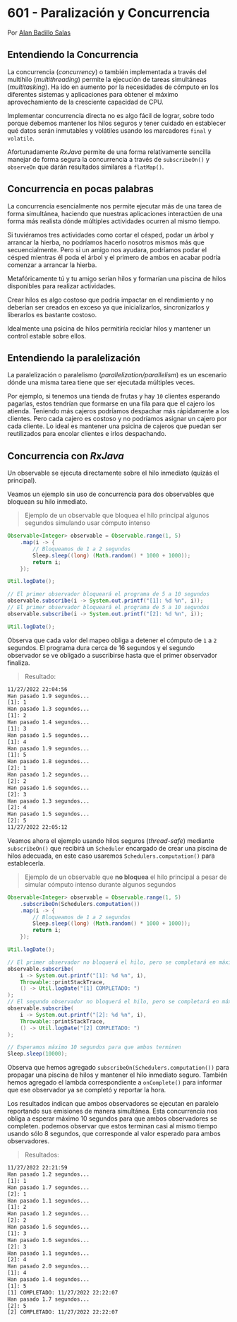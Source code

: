 # 601 - Paralización y Concurrencia

Por [Alan Badillo Salas](https://www.nomadacode.com)

## Entendiendo la Concurrencia

La concurrencia (*concurrency*) o también implementada a través del multihilo (*multithreading*) permite la ejecución de tareas simultáneas (*multitasking*). Ha ido en aumento por la necesidades de cómputo en los diferentes sistemas y aplicaciones para obtener el máximo aprovechamiento de la cresciente capacidad de CPU.

Implementar concurrencia directa no es algo fácil de lograr, sobre todo porque debemos mantener los hilos seguros y tener cuidado en establecer qué datos serán inmutables y volátiles usando los marcadores `final` y `volatile`.

Afortunadamente *RxJava* permite de una forma relativamente sencilla manejar de forma segura la concurrencia a través de `subscribeOn()` y `observeOn` que darán resultados similares a `flatMap()`.

## Concurrencia en pocas palabras

La concurrencia esencialmente nos permite ejecutar más de una tarea de forma simultánea, haciendo que nuestras aplicaciones interactúen de una forma más realista dónde múltiples actividades ocurren al mismo tiempo.

Si tuviéramos tres actividades como cortar el césped, podar un árbol y arrancar la hierba, no podríamos hacerlo nosotros mismos más que secuencialmente. Pero si un amigo nos ayudara, podríamos podar el césped mientras él poda el árbol y el primero de ambos en acabar podría comenzar a arrancar la hierba.

Metafóricamente tú y tu amigo serían hilos y formarían una piscina de hilos disponibles para realizar actividades.

Crear hilos es algo costoso que podría impactar en el rendimiento y no deberían ser creados en exceso ya que inicializarlos, sincronizarlos y liberarlos es bastante costoso.

Idealmente una psicina de hilos permitiría reciclar hilos y mantener un control estable sobre ellos.

## Entendiendo la paralelización

La paralelización o paralelismo (*parallelization/parallelism*) es un escenario dónde una misma tarea tiene que ser ejecutada múltiples veces.

Por ejemplo, si tenemos una tienda de frutas y hay `10` clientes esperando pagarlas, estos tendrían que formarse en una fila para que el cajero los atienda. Teniendo más cajeros podríamos despachar más rápidamente a los clientes. Pero cada cajero es costoso y no podríamos asignar un cajero por cada cliente. Lo ideal es mantener una psicina de cajeros que puedan ser reutilizados para encolar clientes e irlos despachando.

## Concurrencia con *RxJava*

Un observable se ejecuta directamente sobre el hilo inmediato (quizás el principal).

Veamos un ejemplo sin uso de concurrencia para dos observables que bloquean su hilo inmediato.

> Ejemplo de un observable que bloquea el hilo principal algunos segundos simulando usar cómputo intenso

```java
Observable<Integer> observable = Observable.range(1, 5)
    .map(i -> {
        // Bloqueamos de 1 a 2 segundos
        Sleep.sleep((long) (Math.random() * 1000 + 1000));
        return i;
    });

Util.logDate();

// El primer observador bloqueará el programa de 5 a 10 segundos
observable.subscribe(i -> System.out.printf("[1]: %d %n", i));
// El primer observador bloqueará el programa de 5 a 10 segundos
observable.subscribe(i -> System.out.printf("[2]: %d %n", i));

Util.logDate();
```

Observa que cada valor del mapeo obliga a detener el cómputo de `1` a `2` segundos. El programa dura cerca de 16 segundos y el segundo observador se ve obligado a suscribirse hasta que el primer observador finaliza.

> Resultado:

```bash
11/27/2022 22:04:56
Han pasado 1.9 segundos... 
[1]: 1 
Han pasado 1.3 segundos... 
[1]: 2 
Han pasado 1.4 segundos... 
[1]: 3 
Han pasado 1.5 segundos... 
[1]: 4 
Han pasado 1.9 segundos... 
[1]: 5 
Han pasado 1.8 segundos... 
[2]: 1 
Han pasado 1.2 segundos... 
[2]: 2 
Han pasado 1.6 segundos... 
[2]: 3 
Han pasado 1.3 segundos... 
[2]: 4 
Han pasado 1.5 segundos... 
[2]: 5 
11/27/2022 22:05:12
```

Veamos ahora el ejemplo usando hilos seguros (*thread-safe*) mediante `subscribeOn()` que recibirá un `Scheduler` encargado de crear una piscina de hilos adecuada, en este caso usaremos `Schedulers.computation()` para establecerla.

> Ejemplo de un observable que **no bloquea** el hilo principal a pesar de simular cómputo intenso durante algunos segundos

```java
Observable<Integer> observable = Observable.range(1, 5)
    .subscribeOn(Schedulers.computation())
    .map(i -> {
        // Bloqueamos de 1 a 2 segundos
        Sleep.sleep((long) (Math.random() * 1000 + 1000));
        return i;
    });

Util.logDate();

// El primer observador no bloquerá el hilo, pero se completará en máximo 10 segundos
observable.subscribe(
    i -> System.out.printf("[1]: %d %n", i),
    Throwable::printStackTrace,
    () -> Util.logDate("[1] COMPLETADO: ")
);
// El segundo observador no bloquerá el hilo, pero se completará en máximo 10 segundos
observable.subscribe(
    i -> System.out.printf("[2]: %d %n", i),
    Throwable::printStackTrace,
    () -> Util.logDate("[2] COMPLETADO: ")
);

// Esperamos máximo 10 segundos para que ambos terminen
Sleep.sleep(10000);
```

Observa que hemos agregado `subscribeOn(Schedulers.computation())` para propagar una piscina de hilos y mantener el hilo inmediato seguro. También hemos agregado el lambda correspondiente a `onComplete()` para informar que ese observador ya se completó y reportar la hora.

Los resultados indican que ambos observadores se ejecutan en paralelo reportando sus emisiones de manera simultánea. Esta concurrencia nos obliga a esperar máximo 10 segundos para que ambos observadores se completen. podemos observar que estos terminan casi al mismo tiempo usando sólo 8 segundos, que corresponde al valor esperado para ambos observadores.

> Resultados:

```bash
11/27/2022 22:21:59
Han pasado 1.2 segundos... 
[1]: 1 
Han pasado 1.7 segundos... 
[2]: 1 
Han pasado 1.1 segundos... 
[1]: 2 
Han pasado 1.2 segundos... 
[2]: 2 
Han pasado 1.6 segundos... 
[1]: 3 
Han pasado 1.6 segundos... 
[2]: 3 
Han pasado 1.1 segundos... 
[2]: 4 
Han pasado 2.0 segundos... 
[1]: 4 
Han pasado 1.4 segundos... 
[1]: 5 
[1] COMPLETADO: 11/27/2022 22:22:07
Han pasado 1.7 segundos... 
[2]: 5 
[2] COMPLETADO: 11/27/2022 22:22:07
```